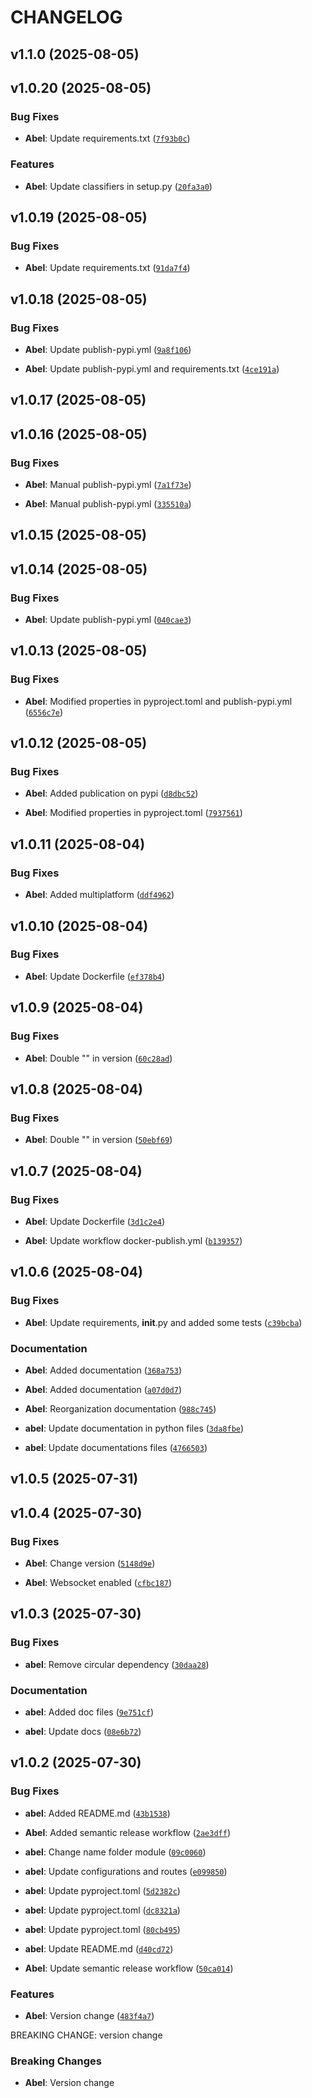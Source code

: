 # CHANGELOG


## v1.1.0 (2025-08-05)


## v1.0.20 (2025-08-05)

### Bug Fixes

- **Abel**: Update requirements.txt
  ([`7f93b0c`](https://github.com/AbelGRubio/backend-chat/commit/7f93b0cf9ac92d5ae3c3b845eafeaceb94764155))

### Features

- **Abel**: Update classifiers in setup.py
  ([`20fa3a0`](https://github.com/AbelGRubio/backend-chat/commit/20fa3a091ba6bfa394aa88ee4e173840ccb6a35d))


## v1.0.19 (2025-08-05)

### Bug Fixes

- **Abel**: Update requirements.txt
  ([`91da7f4`](https://github.com/AbelGRubio/backend-chat/commit/91da7f43ef88f5562dcb3a5dc97c9af48b442a4f))


## v1.0.18 (2025-08-05)

### Bug Fixes

- **Abel**: Update publish-pypi.yml
  ([`9a8f106`](https://github.com/AbelGRubio/backend-chat/commit/9a8f1066655131b3ea4223c1629e191bff88e14b))

- **Abel**: Update publish-pypi.yml and requirements.txt
  ([`4ce191a`](https://github.com/AbelGRubio/backend-chat/commit/4ce191a5a908d96763eec6c58ce7ac9be0a248fc))


## v1.0.17 (2025-08-05)


## v1.0.16 (2025-08-05)

### Bug Fixes

- **Abel**: Manual publish-pypi.yml
  ([`7a1f73e`](https://github.com/AbelGRubio/backend-chat/commit/7a1f73e258a30e4794d23871dc8c3bdd506924a5))

- **Abel**: Manual publish-pypi.yml
  ([`335510a`](https://github.com/AbelGRubio/backend-chat/commit/335510a0d2a30b5b391e3a46a490e6c1dd703262))


## v1.0.15 (2025-08-05)


## v1.0.14 (2025-08-05)

### Bug Fixes

- **Abel**: Update publish-pypi.yml
  ([`040cae3`](https://github.com/AbelGRubio/backend-chat/commit/040cae3c8246fa85d7984c6fc1fa2fc78d362fd8))


## v1.0.13 (2025-08-05)

### Bug Fixes

- **Abel**: Modified properties in pyproject.toml and publish-pypi.yml
  ([`6556c7e`](https://github.com/AbelGRubio/backend-chat/commit/6556c7e894dea8395f8dfe10cebf55a688b97ab0))


## v1.0.12 (2025-08-05)

### Bug Fixes

- **Abel**: Added publication on pypi
  ([`d8dbc52`](https://github.com/AbelGRubio/backend-chat/commit/d8dbc52b584432ff721a6894fb0cf19f64335f42))

- **Abel**: Modified properties in pyproject.toml
  ([`7937561`](https://github.com/AbelGRubio/backend-chat/commit/7937561080f6dcdf672006f0d2aa0aa5e718c17b))


## v1.0.11 (2025-08-04)

### Bug Fixes

- **Abel**: Added multiplatform
  ([`ddf4962`](https://github.com/AbelGRubio/backend-chat/commit/ddf4962b269ca58f89d7169d70f1af47b287398e))


## v1.0.10 (2025-08-04)

### Bug Fixes

- **Abel**: Update Dockerfile
  ([`ef378b4`](https://github.com/AbelGRubio/backend-chat/commit/ef378b4cc5dd737eea2bc037b046c49f9816c41e))


## v1.0.9 (2025-08-04)

### Bug Fixes

- **Abel**: Double "" in version
  ([`60c28ad`](https://github.com/AbelGRubio/backend-chat/commit/60c28ad3eb28857c932259a5dfb5ff0eedef8868))


## v1.0.8 (2025-08-04)

### Bug Fixes

- **Abel**: Double "" in version
  ([`50ebf69`](https://github.com/AbelGRubio/backend-chat/commit/50ebf69bec6f5e63d3875c8cc6c84fbf5d641d62))


## v1.0.7 (2025-08-04)

### Bug Fixes

- **Abel**: Update Dockerfile
  ([`3d1c2e4`](https://github.com/AbelGRubio/backend-chat/commit/3d1c2e4e7696f8ba399424f9d36fe2d1e992cff0))

- **Abel**: Update workflow docker-publish.yml
  ([`b139357`](https://github.com/AbelGRubio/backend-chat/commit/b1393574da50a9bd36ca334a8710fc6bba977896))


## v1.0.6 (2025-08-04)

### Bug Fixes

- **Abel**: Update requirements, __init__.py and added some tests
  ([`c39bcba`](https://github.com/AbelGRubio/backend-chat/commit/c39bcbad23fac0e27441192aea9a761cf78606b8))

### Documentation

- **Abel**: Added documentation
  ([`368a753`](https://github.com/AbelGRubio/backend-chat/commit/368a753468db35e037b628d899fca9e791bb037f))

- **Abel**: Added documentation
  ([`a07d0d7`](https://github.com/AbelGRubio/backend-chat/commit/a07d0d7dc5b3b8b2a4bf01bc752e8784bf43f33b))

- **Abel**: Reorganization documentation
  ([`988c745`](https://github.com/AbelGRubio/backend-chat/commit/988c745731d429804c850c12c5c17a93cc091c0e))

- **abel**: Update documentation in python files
  ([`3da8fbe`](https://github.com/AbelGRubio/backend-chat/commit/3da8fbeeb772db7a7d53486c27494de641a1db52))

- **abel**: Update documentations files
  ([`4766503`](https://github.com/AbelGRubio/backend-chat/commit/476650337fc8368b34078b24db83d57f1a8c260e))


## v1.0.5 (2025-07-31)


## v1.0.4 (2025-07-30)

### Bug Fixes

- **Abel**: Change version
  ([`5148d9e`](https://github.com/AbelGRubio/backend-chat/commit/5148d9e54dc72d3d767c3b3ee6430c1fef8fdea2))

- **Abel**: Websocket enabled
  ([`cfbc187`](https://github.com/AbelGRubio/backend-chat/commit/cfbc187dfc0eb90c09597b5161db47e8165343b5))


## v1.0.3 (2025-07-30)

### Bug Fixes

- **abel**: Remove circular dependency
  ([`30daa28`](https://github.com/AbelGRubio/backend-chat/commit/30daa28bf8e8fca4454cd7cf40256c8f58944818))

### Documentation

- **abel**: Added doc files
  ([`9e751cf`](https://github.com/AbelGRubio/backend-chat/commit/9e751cf4d50377244bc468340b20b27536f47c1f))

- **abel**: Update docs
  ([`08e6b72`](https://github.com/AbelGRubio/backend-chat/commit/08e6b72cfc5c04477df2ff67c2c5efa0fd94d76e))


## v1.0.2 (2025-07-30)

### Bug Fixes

- **abel**: Added README.md
  ([`43b1538`](https://github.com/AbelGRubio/backend-chat/commit/43b15381bbd04221fbcdf1fd0c1ef5b674b6bd0f))

- **Abel**: Added semantic release workflow
  ([`2ae3dff`](https://github.com/AbelGRubio/backend-chat/commit/2ae3dff692f8501465a777d92514581d4b3c0fec))

- **abel**: Change name folder module
  ([`09c0060`](https://github.com/AbelGRubio/backend-chat/commit/09c0060c4efc9d2fcf4706413d3e9b7206485ce3))

- **abel**: Update configurations and routes
  ([`e099850`](https://github.com/AbelGRubio/backend-chat/commit/e099850bc4bb967cbf610cc6d1bc8a9435b7e170))

- **abel**: Update pyproject.toml
  ([`5d2382c`](https://github.com/AbelGRubio/backend-chat/commit/5d2382c58c3f23181963740aada027420056a4e8))

- **abel**: Update pyproject.toml
  ([`dc8321a`](https://github.com/AbelGRubio/backend-chat/commit/dc8321a674b9b98f7f97c41f472c0d9e1627e44d))

- **abel**: Update pyproject.toml
  ([`80cb495`](https://github.com/AbelGRubio/backend-chat/commit/80cb49562d98909503730971e6f0590464db4481))

- **abel**: Update README.md
  ([`d40cd72`](https://github.com/AbelGRubio/backend-chat/commit/d40cd725e4f9bceaf1fed7619ecd8eecb1ee201a))

- **Abel**: Update semantic release workflow
  ([`50ca014`](https://github.com/AbelGRubio/backend-chat/commit/50ca014982891a36333cca784e56e126a998f07c))

### Features

- **Abel**: Version change
  ([`483f4a7`](https://github.com/AbelGRubio/backend-chat/commit/483f4a7929498184d101f835a49f08e08ba21284))

BREAKING CHANGE: version change

### Breaking Changes

- **Abel**: Version change
